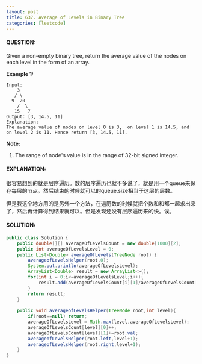 ```yaml
---
layout: post
title: 637. Average of Levels in Binary Tree
categories: [leetcode]
---
```


#### QUESTION:

Given a non-empty binary tree, return the average value of the nodes on each level in the form of an array.

**Example 1:**

```
Input:
    3
   / \
  9  20
    /  \
   15   7
Output: [3, 14.5, 11]
Explanation:
The average value of nodes on level 0 is 3,  on level 1 is 14.5, and on level 2 is 11. Hence return [3, 14.5, 11].

```

**Note:**

1. The range of node's value is in the range of 32-bit signed integer.

#### EXPLANATION:

很容易想到的就是层序遍历。数的层序遍历也就不多说了，就是用一个queue来保存每层的节点。然后结束的时候就可以的queue.size相当于这层的层数。

但是我这个地方用的是另外一个方法，在遍历数的时候就把个数和和都一起求出来了，然后再计算得到结果就可以。但是发现还没有层序遍历来的快。诶。

#### SOLUTION:

```JAVA
public class Solution {
    public double[][] averageOfLevelsCount = new double[1000][2];
    public int averageOfLevelsLevel = 0;
    public List<Double> averageOfLevels(TreeNode root) {
        averageofLevelsHelper(root,0);
        System.out.println(averageOfLevelsLevel);
        ArrayList<Double> result = new ArrayList<>();
        for(int i = 0;i<=averageOfLevelsLevel;i++){
            result.add(averageOfLevelsCount[i][1]/averageOfLevelsCount[i][0]);
        }
        return result;
    }
    
    public void averageofLevelsHelper(TreeNode root,int level){
        if(root==null) return;
        averageOfLevelsLevel = Math.max(level,averageOfLevelsLevel);
        averageOfLevelsCount[level][0]++;
        averageOfLevelsCount[level][1]+=root.val;
        averageofLevelsHelper(root.left,level+1);
        averageofLevelsHelper(root.right,level+1);
    }
}
```

